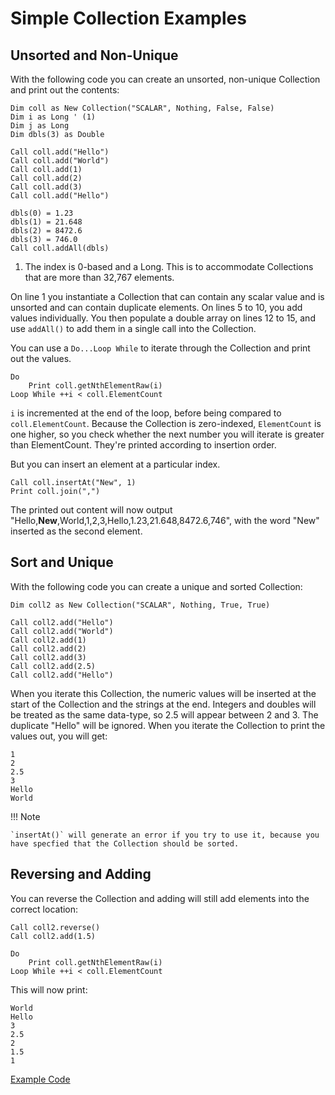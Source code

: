 # Simple Collection Examples

## Unsorted and Non-Unique

With the following code you can create an unsorted, non-unique Collection and print out the contents:

```vbscript linenums="1"
Dim coll as New Collection("SCALAR", Nothing, False, False)
Dim i as Long ' (1)
Dim j as Long
Dim dbls(3) as Double

Call coll.add("Hello")
Call coll.add("World")
Call coll.add(1)
Call coll.add(2)
Call coll.add(3)
Call coll.add("Hello")

dbls(0) = 1.23
dbls(1) = 21.648
dbls(2) = 8472.6
dbls(3) = 746.0
Call coll.addAll(dbls)
```

1. The index is 0-based and a Long. This is to accommodate Collections that are more than 32,767 elements.

On line 1 you instantiate a Collection that can contain any scalar value and is unsorted and can contain duplicate elements. On lines 5 to 10, you add values individually. You then populate a double array on lines 12 to 15, and use `addAll()` to add them in a single call into the Collection.

You can use a `Do...Loop While` to iterate through the Collection and print out the values.

```vbscript
Do
    Print coll.getNthElementRaw(i)
Loop While ++i < coll.ElementCount
```

`i` is incremented at the end of the loop, before being compared to `coll.ElementCount`. Because the Collection is zero-indexed, `ElementCount` is one higher, so you check whether the next number you will iterate is greater than ElementCount. They're printed according to insertion order.

But you can insert an element at a particular index.

```vbscript
Call coll.insertAt("New", 1)
Print coll.join(",")
```

The printed out content will now output "Hello,**New**,World,1,2,3,Hello,1.23,21.648,8472.6,746", with the word "New" inserted as the second element.

## Sort and Unique

With the following code you can create a unique and sorted Collection:

```vbscript
Dim coll2 as New Collection("SCALAR", Nothing, True, True)

Call coll2.add("Hello")
Call coll2.add("World")
Call coll2.add(1)
Call coll2.add(2)
Call coll2.add(3)
Call coll2.add(2.5)
Call coll2.add("Hello")
```

When you iterate this Collection, the numeric values will be inserted at the start of the Collection and the strings at the end. Integers and doubles will be treated as the same data-type, so 2.5 will appear between 2 and 3. The duplicate "Hello" will be ignored. When you iterate the Collection to print the values out, you will get:

```
1
2
2.5
3
Hello
World
```

!!! Note

    `insertAt()` will generate an error if you try to use it, because you have specfied that the Collection should be sorted.

## Reversing and Adding

You can reverse the Collection and adding will still add elements into the correct location:

```vbscript
Call coll2.reverse()
Call coll2.add(1.5)

Do
    Print coll.getNthElementRaw(i)
Loop While ++i < coll.ElementCount
```

This will now print:

```
World
Hello
3
2.5
2
1.5
1
```

<a href="../../example_code/basic-coll.txt" target="_new">Example Code</a>
